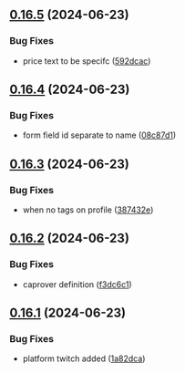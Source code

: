 ## [0.16.5](https://github.com/EddieHubCommunity/CreatorsRegistry/compare/v0.16.4...v0.16.5) (2024-06-23)


### Bug Fixes

* price text to be specifc ([592dcac](https://github.com/EddieHubCommunity/CreatorsRegistry/commit/592dcac6d0beb26c22b9046993591ab0c8e326d9))



## [0.16.4](https://github.com/EddieHubCommunity/CreatorsRegistry/compare/v0.16.3...v0.16.4) (2024-06-23)


### Bug Fixes

* form field id separate to name ([08c87d1](https://github.com/EddieHubCommunity/CreatorsRegistry/commit/08c87d14a56e4f0f633e4669642a2c2aa21a86c2))



## [0.16.3](https://github.com/EddieHubCommunity/CreatorsRegistry/compare/v0.16.2...v0.16.3) (2024-06-23)


### Bug Fixes

* when no tags on profile ([387432e](https://github.com/EddieHubCommunity/CreatorsRegistry/commit/387432e473f26ec493d7c5db6490097b404fa3cc))



## [0.16.2](https://github.com/EddieHubCommunity/CreatorsRegistry/compare/v0.16.1...v0.16.2) (2024-06-23)


### Bug Fixes

* caprover definition ([f3dc6c1](https://github.com/EddieHubCommunity/CreatorsRegistry/commit/f3dc6c10565a0d0bc437a32bf958442ddbfbff39))



## [0.16.1](https://github.com/EddieHubCommunity/CreatorsRegistry/compare/v0.16.0...v0.16.1) (2024-06-23)


### Bug Fixes

* platform twitch added ([1a82dca](https://github.com/EddieHubCommunity/CreatorsRegistry/commit/1a82dca386b723bf972047e93a968ced26822f61))



